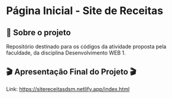 # Página Inicial - Site de Receitas
<span id="sobre">

## :bookmark_tabs: Sobre o projeto

Repositório destinado para os códigos da atividade proposta pela faculdade, da disciplina Desenvolvimento WEB 1.
  
 <span id="final">

## :clapper: Apresentação Final do Projeto :clapper:

Link: https://sitereceitasdsm.netlify.app/index.html
